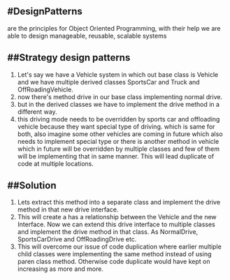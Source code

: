 #DesignPatterns
--
are the principles for Object Oriented Programming, with their help we are able to design manageable, reusable, scalable
systems

##Strategy design patterns
-- 

1. Let's say we have a Vehicle system in which out base class is Vehicle and we have multiple derived classes SportsCar
   and Truck and OffRoadingVehicle.
2. now there's method drive in our base class implementing normal drive.
3. but in the derived classes we have to implement the drive method in a different way.
4. this driving mode needs to be overridden by sports car and offloading vehicle because they want special type of
   driving. which is same for both, also imagine some other vehicles are coming in future which also needs to implement
   special type or there is another method in vehicle which in future will be overridden by multiple classes and few of
   them will be implementing that in same manner. This will lead duplicate of code at multiple locations.

##Solution
--

1. Lets extract this method into a separate class and implement the drive method in that new drive interface.
2. This will create a has a relationship between the Vehicle and the new Interface. Now we can extend this drive
   interface to multiple classes and
   implement the drive method in that class. As NormalDrive, SportsCarDrive and OffRoadingDrive etc.
3. This will overcome our issue of code duplication where earlier multiple child classes were implementing the same
   method instead of using paren class method. Otherwise code duplicate would have kept on increasing as more and more.
